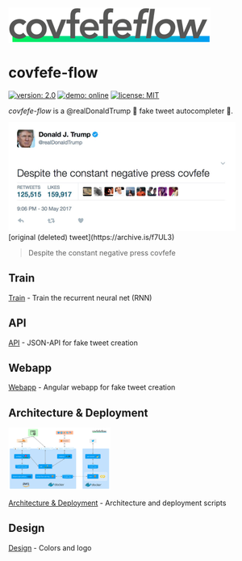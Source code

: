 <img src="./design/logo/covfefe-flow-logo.png" alt="covfefe-flow logo" style="max-width:100%;" width="400px" height="70px">

# covfefe-flow

[![version: 2.0](https://img.shields.io/badge/version-2.0-00f457)](https://github.com/FranzDiebold/covfefe-flow/releases/tag/v2.0)
[![demo: online](https://img.shields.io/badge/demo-online-009df4.svg)](https://www.covfefe-flow.tk)
[![license: MIT](https://img.shields.io/badge/license-MIT-brightgreen.svg)](./LICENSE.md)

*covfefe-flow* is a @realDonaldTrump :triumph: fake tweet autocompleter 🤖.

<img src="./images/readme/cofveve-tweet_screenshot.jpg" style="max-width:100%;" width="450px" height="216px" alt="covfefe tweet screenshot">
[original (deleted) tweet](https://archive.is/f7UL3)

> Despite the constant negative press covfefe

## Train

[Train](./train) - Train the recurrent neural net (RNN)

## API

[API](./api) - JSON-API for fake tweet creation

## Webapp

[Webapp](./webapp) - Angular webapp for fake tweet creation

## Architecture & Deployment

<img src="./deployment/images/readme/covfefe-flow_architecture.jpg" width="40%" style="max-width:100%;" alt="covfefe-flow architecture">

[Architecture & Deployment](./deployment) - Architecture and deployment scripts

## Design

[Design](./design) - Colors and logo
